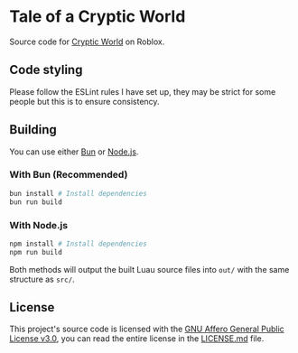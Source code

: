 # Tale of a Cryptic World
Source code for [Cryptic World](https://www.roblox.com/games/13172260605/Tale-of-a-Cryptic-World) on Roblox.
## Code styling
Please follow the ESLint rules I have set up, they may be strict for some people but this is to ensure consistency.
## Building
You can use either [Bun](https://bun.sh/) or [Node.js](https://nodejs.org).<br/>
### With Bun (Recommended)
```sh
bun install # Install dependencies
bun run build
```
### With Node.js
```sh
npm install # Install dependencies
npm run build
```
Both methods will output the built Luau source files into `out/` with the same structure as `src/`.
## License
This project's source code is licensed with the [GNU Affero General Public License v3.0](https://choosealicense.com/licenses/agpl-3.0/), you can read the entire license in the [LICENSE.md](https://github.com/zenolth/tale_of_a_cryptic_world/blob/master/LICENSE.md) file.
